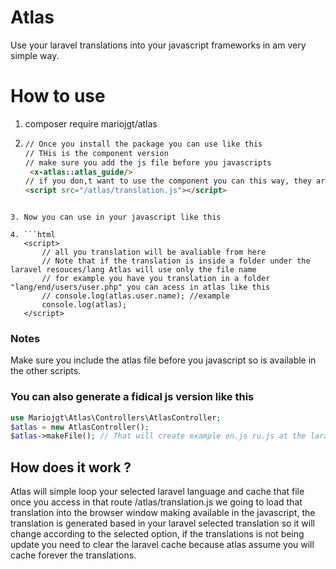 # Atlas

Use your laravel translations into your javascript frameworks in am very simple way.

# How to use

1. composer require mariojgt/atlas

2. ```html
   // Once you install the package you can use like this
   // THis is the component version
   // make sure you add the js file before you javascripts
    <x-atlas::atlas_guide/>
   // if you don,t want to use the component you can this way, they are the same
   <script src="/atlas/translation.js"></script>
   
```
   
3. Now you can use in your javascript like this

4. ```html
   <script>
       // all you translation will be avaliable from here
       // Note that if the translation is inside a folder under the laravel resouces/lang Atlas will use only the file name
       // for example you have you translation in a folder "lang/end/users/user.php" you can acess in atlas like this
       // console.log(atlas.user.name); //example
       console.log(atlas);
   </script>
   ```

   ### Notes
   
   Make sure you include the atlas file before you javascript so is available in the other scripts.



### You can also generate a fidical js version like this

```php
use Mariojgt\Atlas\Controllers\AtlasController;
$atlas = new AtlasController();
$atlas->makeFile(); // That will create example en.js ru.js at the laravel path "\public\vendor\atlas\en.js"

```



## How does it work ?

Atlas will simple loop your selected laravel language and cache that file once you access in that route /atlas/translation.js we going to load that translation into the browser window making available in the javascript, the translation is generated based in your laravel selected translation so it will change according to the selected option, if the translations is not being update you need to clear the laravel cache because atlas assume you will cache forever the translations.